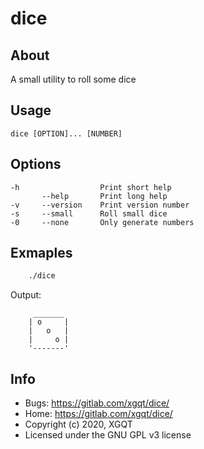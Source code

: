 # dice


## About

A small utility to roll some dice


## Usage

    dice [OPTION]... [NUMBER]


##  Options
    -h                  Print short help
           --help       Print long help
    -v     --version    Print version number
    -s     --small      Roll small dice
    -0     --none       Only generate numbers


## Exmaples

```bash
    ./dice
```

Output:

```fundamental
     _______
    | o     |
    |   o   |
    |     o |
    '-------'
```


## Info

- Bugs: <https://gitlab.com/xgqt/dice/>
- Home: <https://gitlab.com/xgqt/dice/>
- Copyright (c) 2020, XGQT
- Licensed under the GNU GPL v3 license
